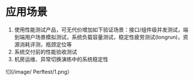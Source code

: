 # 应用场景
1. 使用性能测试产品，可无代价增加如下验证场景：接口/组件级并发测试，端到端用户场景模拟测试，系统负载容量测试，稳定性疲劳测试(longrun)，资源消耗评测，瓶颈定位等
2. 系统交付前的性能验收测试
3. 机房运维、异常切换演练中的系统稳定性

 ![](/image/ Perftest/1.png）
